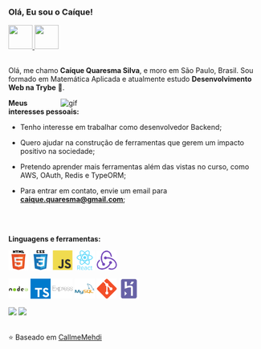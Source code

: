 ### Olá, Eu sou o Caíque!
<a href="https://github.com/caiquequaresmasilva" target="_blank">
  <img src="https://cdn.iconscout.com/icon/free/png-256/github-108-438008.png" width="48px" height="48px">
</a> 
<a href="http://www.linkedin.com/in/caiquequaresmasilva" target="_blank">
  <img src="https://i.ibb.co/Kx2GSrT/linkedin.png" width="48px" height="48px">
</a>

<br />
<br />

Olá, me chamo **Caíque Quaresma Silva**, e moro em São Paulo, Brasil. Sou formado em Matemática Aplicada e atualmente estudo **Desenvolvimento Web na Trybe** 🚀. 

  <img align="right" alt="gif" src="https://media1.giphy.com/media/vhVqGkxDYxAaRbOWVp/giphy.gif?cid=ecf05e47bjkcvf8au73hulz2spzncxsacmjieu7tir9bzs1k&rid=giphy.gif&ct=g" width="400px" />

**Meus interesses pessoais:**

- Tenho interesse em trabalhar como desenvolvedor Backend;

- Quero ajudar na construção de ferramentas que gerem um impacto positivo na sociedade;

- Pretendo aprender mais ferramentas além das vistas no curso, como AWS, OAuth, Redis e TypeORM; 

- Para entrar em contato, envie um email para **caique.quaresma@gmail.com**;

<br />
<br />



**Linguagens e ferramentas:**  

<p align="left">
  <img src="https://raw.githubusercontent.com/devicons/devicon/master/icons/html5/html5-original-wordmark.svg" alt="html5" width="40" height="40"/> 
  <img src="https://raw.githubusercontent.com/devicons/devicon/master/icons/css3/css3-original-wordmark.svg" alt="css3" width="40" height="40"/> 
  <img src="https://raw.githubusercontent.com/devicons/devicon/master/icons/javascript/javascript-original.svg" alt="javascript" width="40" height="40"/> 
  <img src="https://raw.githubusercontent.com/devicons/devicon/master/icons/react/react-original-wordmark.svg" alt="react" width="40" height="40"/> 
  <img src="https://raw.githubusercontent.com/devicons/devicon/master/icons/redux/redux-original.svg" alt="redux" width="40" height="40"/> 
</p>

<p>
    <img src="https://raw.githubusercontent.com/devicons/devicon/master/icons/nodejs/nodejs-original-wordmark.svg" alt="nodejs" width="40" height="40"/>
  <img src="https://raw.githubusercontent.com/github/explore/80688e429a7d4ef2fca1e82350fe8e3517d3494d/topics/typescript/typescript.png" alt="typescript" width="40" height="40"/> 
    <img src="https://raw.githubusercontent.com/github/explore/80688e429a7d4ef2fca1e82350fe8e3517d3494d/topics/express/express.png" alt="express" width="40" height="40"/> 
  <img src="https://raw.githubusercontent.com/devicons/devicon/master/icons/mysql/mysql-original-wordmark.svg" alt="mysql" width="40" height="40"/> 
  <img src="https://raw.githubusercontent.com/devicons/devicon/master/icons/git/git-original.svg" alt="git" width="40" height="40"/> 
  <img src="https://raw.githubusercontent.com/devicons/devicon/master/icons/heroku/heroku-plain.svg" alt="heroku" width="40" height="40" />
</p>

<div>
  <img height="160em" src="https://github-readme-stats.vercel.app/api?username=caiquequaresmasilva&theme=dracula"/>
  <img height="160em" src="https://github-readme-stats.vercel.app/api/top-langs/?username=caiquequaresmasilva&layout=compact&theme=dracula"/>
</div>

<br />

⭐️ Baseado em [CallmeMehdi](https://github.com/CallmeMehdi)
